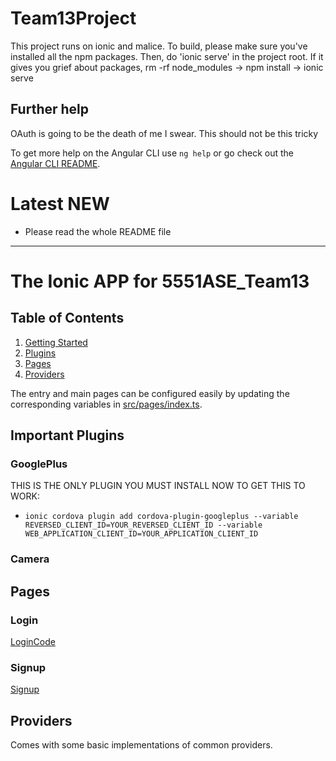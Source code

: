 # Team13Project

This project runs on ionic and malice. To build, please make sure you've installed all the npm packages. Then, do 'ionic serve' in the project root. If it gives you grief about packages, rm -rf node_modules -> npm install -> ionic serve

## Further help
OAuth is going to be the death of me I swear. This should not be this tricky

To get more help on the Angular CLI use `ng help` or go check out the [Angular CLI README](https://github.com/angular/angular-cli/blob/master/README.md).

# Latest NEW
* Please read the whole README file
---
# The Ionic APP for 5551ASE_Team13


## Table of Contents

1. [Getting Started](#getting-started)
3. [Plugins](#Plugins)
2. [Pages](#pages)
3. [Providers](#providers)

The entry and main pages can be configured easily by updating the corresponding
variables in
[src/pages/index.ts]().

## Important Plugins

### GooglePlus

THIS IS THE ONLY PLUGIN YOU MUST INSTALL NOW TO GET THIS TO WORK:

* `ionic cordova plugin add cordova-plugin-googleplus --variable REVERSED_CLIENT_ID=YOUR_REVERSED_CLIENT_ID --variable WEB_APPLICATION_CLIENT_ID=YOUR_APPLICATION_CLIENT_ID`

### Camera

## Pages

### Login

[LoginCode](https://github.com/spexican924/CS5551_team13_Project/tree/ionicApp/IonicApp/Increment1/IonicApp1/src/pages/login)

### Signup

[Signup](https://github.com/spexican924/CS5551_team13_Project/tree/ionicApp/IonicApp/Increment1/IonicApp1/src/pages/signup)


## Providers
Comes with some basic implementations of common providers.



